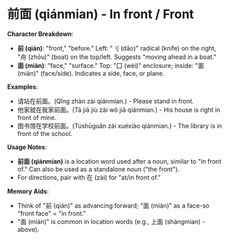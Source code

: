 # **前面 (qiánmian) - In front / Front**

**Character Breakdown**:  
- **前 (qián)**: "front," "before." Left: "刂 (dāo)" radical (knife) on the right, "舟 (zhōu)" (boat) on the top/left. Suggests "moving ahead in a boat."  
- **面 (miàn)**: "face," "surface." Top: "囗 (wéi)" enclosure; inside: "面 (miàn)" (face/side). Indicates a side, face, or plane.

**Examples**:  
- 请站在前面。(Qǐng zhàn zài qiánmian.) - Please stand in front.  
- 他家就在我家前面。(Tā jiā jiù zài wǒ jiā qiánmian.) - His house is right in front of mine.  
- 图书馆在学校前面。(Túshūguǎn zài xuéxiào qiánmian.) - The library is in front of the school.

**Usage Notes**:  
- **前面 (qiánmian)** is a location word used after a noun, similar to "in front of." Can also be used as a standalone noun ("the front").  
- For directions, pair with 在 (zài) for "at/in front of."

**Memory Aids**:  
- Think of "前 (qián)" as advancing forward; "面 (miàn)" as a face-so "front face" = "in front."  
- "面 (miàn)" is common in location words (e.g., 上面 (shàngmian) - above).
